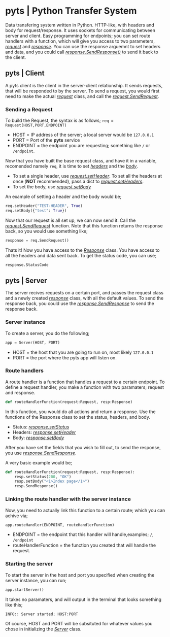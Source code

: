 # **pyts** | Python Transfer System

Data transfering system written in Python. HTTP-like, with headers and body for request/response. It uses sockets for communicating between server and client. Easy programming for endpoints; you can set route handlers with a function, which will give you access to two parameters, [*request*](https://github.com/glaukiol1/pyts/blob/main/common/Response/Response.py) and [*response*](https://github.com/glaukiol1/pyts/blob/main/common/Response/Response.py). You can use the response arguemnt to set headers and data, and you could call [*response.SendResponse()*](https://github.com/glaukiol1/pyts/blob/6dbfafb52011272d037195216d320f362716f8a7/common/Response/Response.py#L34) to send it back to the client.

## **pyts** | Client

A pyts client is the client in the server-client relationship. It sends requests, that will be responded to by the server. To send a request, you would first need to make the actual [*request*](https://github.com/glaukiol1/pyts/blob/main/common/Response/Response.py) class, and call the [*request.SendRequest*](https://github.com/glaukiol1/pyts/blob/91a5b74e20154b968d91cc59b1b0b908c98072e8/common/Request/Request.py#L35).

### Sending a Request

To build the Request, the syntax is as follows; `req = Request(HOST,PORT,ENDPOINT)`

- HOST = IP address of the server; a local server would be `127.0.0.1`
- PORT = Port of the **pyts** service
- ENDPOINT = the endpoint you are requesting; something like `/` or `/endpoint`.

Now that you have built the base request class, and have it in a variable, recomended namely `req`, it is time to set [*headers*](https://github.com/glaukiol1/pyts/blob/91a5b74e20154b968d91cc59b1b0b908c98072e8/common/headers/headers.py) and the [*body*](https://github.com/glaukiol1/pyts/blob/91a5b74e20154b968d91cc59b1b0b908c98072e8/common/Request/Request.py#L25).

- To set a single header, use [*request.setHeader*](https://github.com/glaukiol1/pyts/blob/91a5b74e20154b968d91cc59b1b0b908c98072e8/common/Request/Request.py#L22). To set all the headers at once (**NOT** recommended), pass a dict to [*request.setHeaders*](https://github.com/glaukiol1/pyts/blob/91a5b74e20154b968d91cc59b1b0b908c98072e8/common/Request/Request.py#L19).
- To set the body, use [*request.setBody*](https://github.com/glaukiol1/pyts/blob/91a5b74e20154b968d91cc59b1b0b908c98072e8/common/Request/Request.py#L25)

An example of setting a header and the body would be;

```py
req.setHeader("TEST-HEADER", True)
req.setBody({"test": True})
```

Now that our request is all set up, we can now send it. Call the [*request.SendRequest*](https://github.com/glaukiol1/pyts/blob/91a5b74e20154b968d91cc59b1b0b908c98072e8/common/Request/Request.py#L35) function. Note that this function returns the response back, so you would use something like;

```py
response = req.SendRequest()
```

Thats it! Now you have access to the [*Response*](https://github.com/glaukiol1/pyts/blob/main/common/Response/Response.py) class. You have access to all the headers and data sent back. To get the status code, you can use;

```py
response.StatusCode
```

## **pyts** | Server

The server recives requests on a certain port, and passes the request class and a newly created [*response*](https://github.com/glaukiol1/pyts/blob/main/common/Response/Response.py) class, with all the default values. To send the response back, you could use the [*response.SendResponse*](https://github.com/glaukiol1/pyts/blob/41cf27a0775d4b37c95cf4961a91b86a5b71edc4/common/Response/Response.py#L34) to send the response back.

### Server instance

To create a server, you do the following;

```py
app = Server(HOST, PORT)
```

- HOST = the host that you are going to run on, most likely `127.0.0.1`
- PORT = the port where the pyts app will listen on.

### Route handlers

A route handler is a function that handles a request to a certain endpoint. To define a request handler, you make a function with two paramaters; request and response.

```py
def routeHandlerFunction(request:Request, resp:Response)
```

In this function, you would do all actions and return a response. Use the functions of the Response class to set the status, headers, and body.

- Status: [*response.setStatus*](https://github.com/glaukiol1/pyts/blob/41cf27a0775d4b37c95cf4961a91b86a5b71edc4/common/Response/Response.py#L17)
- Headers: [*response.setHeader*](https://github.com/glaukiol1/pyts/blob/41cf27a0775d4b37c95cf4961a91b86a5b71edc4/common/Response/Response.py#L14)
- Body: [*response.setBody*](https://github.com/glaukiol1/pyts/blob/41cf27a0775d4b37c95cf4961a91b86a5b71edc4/common/Response/Response.py#L24)

After you have set the fields that you wish to fill out, to send the response, you use [*response.SendResponse*](https://github.com/glaukiol1/pyts/blob/41cf27a0775d4b37c95cf4961a91b86a5b71edc4/common/Response/Response.py#L34).

A very basic example would be;

```py
def routeHandlerFunction(request:Request, resp:Response):
    resp.setStatus(200, "OK")
    resp.setBody("<1>Index page</1>")
    resp.SendResponse()
```

### Linking the route handler with the server instance

Now, you need to actually link this function to a certain route; which you can achive via;

```py
app.routeHandler(ENDPOINT, routeHandlerFunction)
```

- ENDPOINT = the endpoint that this handler will handle,examples; `/`, `/endpoint`
- routeHandlerFunction = the function you created that will handle the request.

### Starting the server

To start the server in the host and port you specified when creating the server instance, you can run;

```py
app.startServer()
```

It takes no paramaters, and will output in the terminal that looks something like this;

```txt
INFO:: Server started; HOST:PORT
```

Of course, HOST and PORT will be subsituted for whatever values you chose in initializing the [*Server*](https://github.com/glaukiol1/pyts/blob/main/server/server.py) class.
